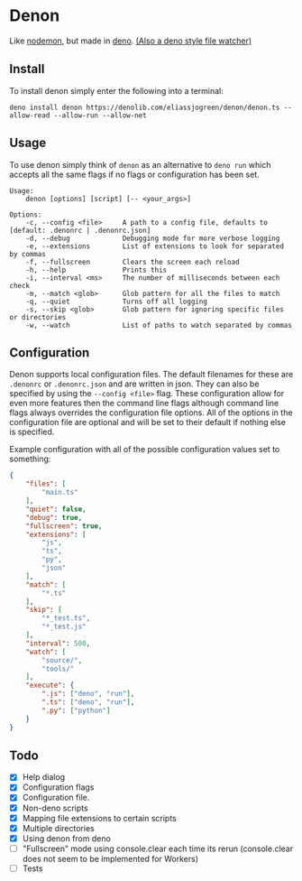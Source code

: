 # Denon

Like [nodemon](https://nodemon.io/), but made in [deno](https://deno.land/).
[(Also a deno style file watcher)](https://github.com/eliassjogreen/denon/blob/master/watcher.ts)

## Install

To install denon simply enter the following into a terminal:

`deno install denon https://denolib.com/eliassjogreen/denon/denon.ts --allow-read --allow-run --allow-net` 

## Usage

To use denon simply think of `denon` as an alternative to `deno run` which accepts all the same flags if no
flags or configuration has been set.

``` 
Usage:
    denon [options] [script] [-- <your_args>]

Options:
    -c, --config <file>     A path to a config file, defaults to [default: .denonrc | .denonrc.json]
    -d, --debug             Debugging mode for more verbose logging
    -e, --extensions        List of extensions to look for separated by commas
    -f, --fullscreen        Clears the screen each reload
    -h, --help              Prints this
    -i, --interval <ms>     The number of milliseconds between each check
    -m, --match <glob>      Glob pattern for all the files to match
    -q, --quiet             Turns off all logging
    -s, --skip <glob>       Glob pattern for ignoring specific files or directories
    -w, --watch             List of paths to watch separated by commas
```

## Configuration

Denon supports local configuration files. The default filenames for these are `.denonrc` or `.denonrc.json` and
are written in json. They can also be specified by using the `--config <file>` flag. These configuration allow for
even more features then the command line flags although command line flags always overrides the configuration file
options. All of the options in the configuration file are optional and will be set to their default if nothing else
is specified.

Example configuration with all of the possible configuration values set to something:

``` json
{
    "files": [
        "main.ts"
    ],
    "quiet": false,
    "debug": true,
    "fullscreen": true,
    "extensions": [
        "js",
        "ts",
        "py",
        "json"
    ],
    "match": [
        "*.ts"
    ],
    "skip": [
        "*_test.ts",
        "*_test.js"
    ],
    "interval": 500,
    "watch": [
        "source/",
        "tools/"
    ],
    "execute": {
        ".js": ["deno", "run"],
        ".ts": ["deno", "run"],
        ".py": ["python"]
    }
}
```

## Todo

-   [x] Help dialog
-   [x] Configuration flags
-   [x] Configuration file.
-   [x] Non-deno scripts
-   [x] Mapping file extensions to certain scripts
-   [x] Multiple directories
-   [x] Using denon from deno
-   [ ] "Fullscreen" mode using console.clear each time its rerun (console.clear does not seem to be implemented for Workers)
-   [ ] Tests
